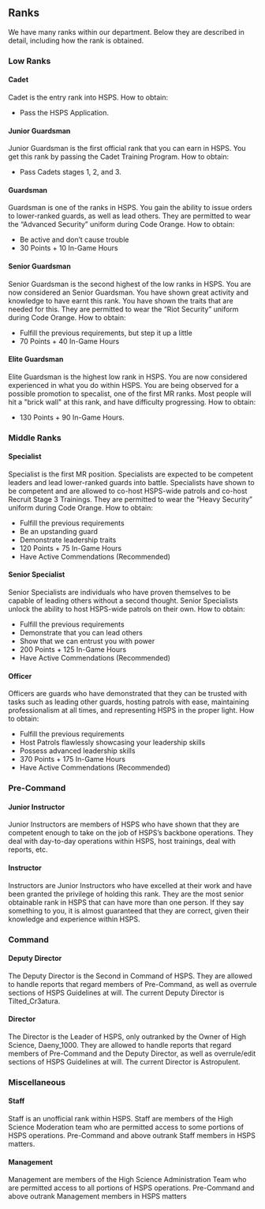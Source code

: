 ## Ranks
We have many ranks within our department. Below they are described in detail, including how the rank is obtained.

### Low Ranks

#### Cadet
Cadet is the entry rank into HSPS.
How to obtain: 
- Pass the HSPS Application.

#### Junior Guardsman
Junior Guardsman is the first official rank that you can earn in HSPS. You get this rank by passing the Cadet Training Program.
How to obtain: 
- Pass Cadets stages 1, 2, and 3.

#### Guardsman
Guardsman is one of the ranks in HSPS. You gain the ability to issue orders to lower-ranked guards, as well as lead others. They are permitted to wear the “Advanced Security” uniform during Code Orange.
How to obtain: 
- Be active and don’t cause trouble
- 30 Points + 10 In-Game Hours

#### Senior Guardsman
Senior Guardsman is the second highest of the low ranks in HSPS. You are now considered an Senior Guardsman. You have shown great activity and knowledge to have earnt this rank. You have shown the traits that are needed for this. They are permitted to wear the “Riot Security” uniform during Code Orange.
How to obtain: 
- Fulfill the previous requirements, but step it up a little
- 70 Points + 40 In-Game Hours

#### Elite Guardsman
Elite Guardsman is the highest low rank in HSPS. You are now considered experienced in what you do within HSPS. You are being observed for a possible promotion to specalist, one of the first MR ranks. Most people will hit a "brick wall" at this rank, and have difficulty progressing.
How to obtain:
- 130 Points + 90 In-Game Hours. 


### Middle Ranks

#### Specialist
Specialist is the first MR position. Specialists are expected to be competent leaders and lead lower-ranked guards into battle. Specialists have shown to be competent and are allowed to co-host HSPS-wide patrols and co-host Recruit Stage 3 Trainings. They are permitted to wear the “Heavy Security” uniform during Code Orange.
How to obtain: 
- Fulfill the previous requirements 
- Be an upstanding guard
- Demonstrate leadership traits
- 120 Points + 75 In-Game Hours
- Have Active Commendations (Recommended)

#### Senior Specialist
Senior Specialists are individuals who have proven themselves to be capable of leading others without a second thought. Senior Specialists unlock the ability to host HSPS-wide patrols on their own.
How to obtain: 
- Fulfill the previous requirements 
- Demonstrate that you can lead others 
- Show that we can entrust you with power
- 200 Points + 125 In-Game Hours
- Have Active Commendations (Recommended)


#### Officer
Officers are guards who have demonstrated that they can be trusted with tasks such as leading other guards, hosting patrols with ease, maintaining professionalism at all times, and representing HSPS in the proper light.
How to obtain: 
- Fulfill the previous requirements 
- Host Patrols flawlessly showcasing your leadership skills
- Possess advanced leadership skills 
- 370 Points + 175 In-Game Hours
- Have Active Commendations (Recommended)

### Pre-Command

#### Junior Instructor
Junior Instructors are members of HSPS who have shown that they are competent enough to take on the job of HSPS’s backbone operations. They deal with day-to-day operations within HSPS, host trainings, deal with reports, etc.

#### Instructor
Instructors are Junior Instructors who have excelled at their work and have been granted the privilege of holding this rank. They are the most senior obtainable rank in HSPS that can have more than one person. If they say something to you, it is almost guaranteed that they are correct, given their knowledge and experience within HSPS.

### Command

#### Deputy Director
The Deputy Director is the Second in Command of HSPS. They are allowed to handle reports that regard members of Pre-Command, as well as overrule sections of HSPS Guidelines at will. The current Deputy Director is Tilted_Cr3atura.

#### Director
The Director is the Leader of HSPS, only outranked by the Owner of High Science, Daeny_1000. They are allowed to handle reports that regard members of Pre-Command and the Deputy Director, as well as overrule/edit sections of HSPS Guidelines at will. The current Director is Astropulent.

### Miscellaneous

#### Staff
Staff is an unofficial rank within HSPS. Staff are members of the High Science Moderation team who are permitted access to some portions of HSPS operations. Pre-Command and above outrank Staff members in HSPS matters.

#### Management
Management are members of the High Science Administration Team who are permitted access to all portions of HSPS operations. Pre-Command and above outrank Management members in HSPS matters

